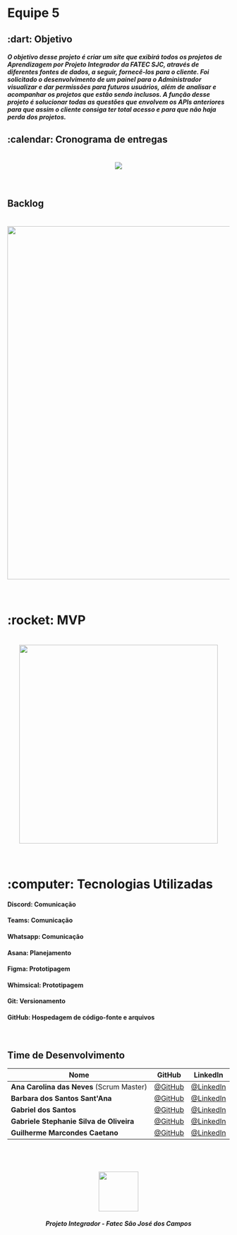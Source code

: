 <h1> Equipe 5</h1>
<h2> :dart: Objetivo</h2>

##### O objetivo desse projeto é criar um site que exibirá todos os projetos de Aprendizagem por Projeto Integrador da FATEC SJC, através de diferentes fontes de dados, a seguir, fornecê-los para o cliente. Foi solicitado o desenvolvimento de um painel para o Administrador visualizar e dar permissões para futuros usuários, além de analisar e acompanhar os projetos que estão sendo inclusos. A função desse projeto é solucionar todas as questões que envolvem os APIs anteriores para que assim o cliente consiga ter total acesso e para que não haja perda dos projetos. 

<h2> :calendar: Cronograma de entregas </h2>
<h1 align="center"> <img src = "https://github.com/api-equipe-5/Projeto_Integrador/blob/ec25aed9017c82f0447d23ffdaa3aea6299a5863/Imagens/Sprints1.png" /></h1>
<br>

## Backlog
<h1 align="center"> <img src = "https://github.com/api-equipe-5/Projeto_Integrador/blob/4e20196f1fb4ece5c7bbc3d87ca1fabb60c9751c/Imagens/backlog.png" height="800" /></h1>
<br>

<h1> :rocket: MVP </h2>
<h1 align="center"> <img src = "https://github.com/api-equipe-5/Projeto_Integrador/blob/2e1f78d1188a69c45fbc99dcca7eb4e0f212f372/Imagens/videoprototipo.gif" height="450"/></h1>
<br>

<h1> :computer: Tecnologias Utilizadas</h2>

#### Discord: Comunicação

#### Teams: Comunicação

#### Whatsapp: Comunicação

#### Asana: Planejamento

#### Figma: Prototipagem

#### Whimsical: Prototipagem

#### Git: Versionamento

#### GitHub: Hospedagem de código-fonte e arquivos

<br>

## Time de Desenvolvimento
|Nome|GitHub|LinkedIn|
| -------- |-------- |-------- |
|**Ana Carolina das Neves** (Scrum Master)|[@GitHub](https://github.com/AnaCarolinaNeves)|[@LinkedIn](https://www.linkedin.com/in/ana-carolina-neves-36aa68207/)|
|**Barbara dos Santos Sant'Ana**|[@GitHub](https://github.com/BaahSSantana)|[@LinkedIn](https://www.linkedin.com/in/barbara-santana/)|
|**Gabriel dos Santos**|[@GitHub](https://github.com/GabriellSantos341)|[@LinkedIn](https://www.linkedin.com/in/gabriel-dos-santos-18b9aa220/)|
|**Gabriele Stephanie Silva de Oliveira**|[@GitHub](https://github.com/oliveira-gabriele)|[@LinkedIn](https://www.linkedin.com/in/gabriele-oliveira-929317221/)|
|**Guilherme Marcondes Caetano**|[@GitHub](https://github.com/gui-marcondes)|[@LinkedIn](https://www.linkedin.com/in/guilhermemarcondescaetano/)|
<br>



 <h1 align="center"> <img src = "https://fatecsjc-prd.azurewebsites.net/images/logo/fatecsjc_400x192.png" height="90" /></h1>

 <h5 align="center"> Projeto Integrador - Fatec São José dos Campos </h5>

